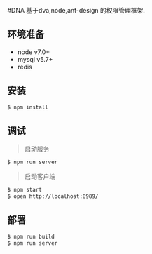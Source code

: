 #DNA
基于dva,node,ant-design 的权限管理框架.

## 环境准备
- node v7.0+
- mysql v5.7+
- redis

## 安装

```bash
$ npm install
```

## 调试

> 启动服务

```bash
$ npm run server
```
> 启动客户端

```bash
$ npm start
$ open http://localhost:8989/
```

## 部署

```bash
$ npm run build
$ npm run server
```
